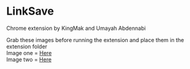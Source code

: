 # LinkSave
Chrome extension by KingMak and Umayah Abdennabi

Grab these images before running the extension and place them in the extension folder <br>
Image one = [Here](https://40.media.tumblr.com/a3acdc969dd24d825635eb15a1fba2c4/tumblr_now0wq3EMQ1uwa3g1o2_75sq.png) <br>
Image two = [Here](https://41.media.tumblr.com/5c819a06f35fe7ea0a1b8a42a48d6492/tumblr_now0wq3EMQ1uwa3g1o1_250.png)






